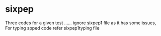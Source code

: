 # sixpep
Three codes for a given test ......
ignore sixpep1 file as it has some issues, For typing spped code refer sixpep1typing file
